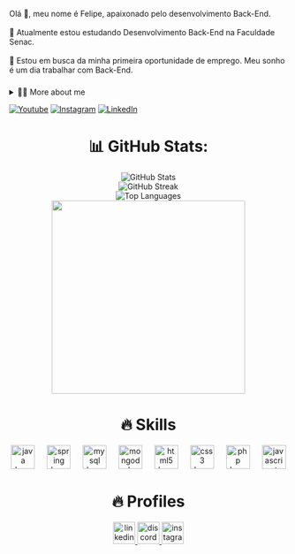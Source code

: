 <p align="left">Olá 👋, meu nome é Felipe, apaixonado pelo desenvolvimento Back-End.<br><br>🌱 Atualmente estou estudando Desenvolvimento Back-End na Faculdade Senac.<br>  <br>🔭 Estou em busca da minha primeira oportunidade de emprego. Meu sonho é um dia trabalhar com Back-End.</p>

###
<details>
  <summary>👨‍💻 More about me</summary>
Tenho 24 anos e atualmente moro no Brasil. Tenho  experiência com HTML, CSS3, SQL, MySQL, MongDB, Java, Spring Boot e PHP. Estudo cursos por fora da Faculdade para procurar desenvolver mais minhas habilidades como criatividade e comunicação.<br> <br>⚡Gosto de ler, seja um bom livro, mangá ou quadrinhos, além de assistir filmes e jogar! Acredito que nossos interesses pessoais contribuem para uma percepção mais apurada das coisas e para a <br>resolução de problemas.
</details>

<!-- Links -->
[![Youtube](https://img.shields.io/badge/YouTube-FF0000?style=for-the-badge&logo=youtube&logoColor=white)](https://www.youtube.com/channel/UC177sCc63-aazx2T3n1LGWg)
[![Instagram](https://img.shields.io/badge/Instagram-E4405F?style=for-the-badge&logo=instagram&logoColor=white)](https://www.instagram.com/xfelipevx/)
[![LinkedIn](https://img.shields.io/badge/LinkedIn-0077B5?style=for-the-badge&logo=linkedin&logoColor=white)](www.linkedin.com/in/felipesalaberrydevv)



<div align="center">
  <h1 >  📊 GitHub Stats: </h1>
  <img src="https://github-readme-stats.vercel.app/api?username=DEVsalaberry&theme=dark&hide_border=false&include_all_commits=false&count_private=true" alt="GitHub Stats">
  <br>
  <img src="https://github-readme-streak-stats.herokuapp.com/?user=DEVsalaberry&theme=dark&hide_border=false" alt="GitHub Streak">
  <br>
  <img src="https://github-readme-stats.vercel.app/api/top-langs/?username=DEVsalaberry&theme=dark&hide_border=false&include_all_commits=false&count_private=true&layout=compact" alt="Top Languages">
</div>




<div align="center">
  <img height="350" src="https://steamuserimages-a.akamaihd.net/ugc/1625227428611536525/3431216C90FB534D60CE0470541C44941F9770F8/?imw=365&imh=205&ima=fit&impolicy=Letterbox&imcolor=%23000000&letterbox=true"  />
</div>

###

<div align="left">
</div>

<div align="center">
  <h1 >🔥 Skills </h1>
  <img src="https://cdn.jsdelivr.net/gh/devicons/devicon/icons/java/java-original.svg" height="43" alt="java logo"  />
  <img width="14" />
  <img src="https://cdn.jsdelivr.net/gh/devicons/devicon/icons/spring/spring-original.svg" height="43" alt="spring logo"  />
  <img width="14" />
  <img src="https://cdn.jsdelivr.net/gh/devicons/devicon/icons/mysql/mysql-original.svg" height="43" alt="mysql logo"  />
  <img width="14" />
  <img src="https://cdn.jsdelivr.net/gh/devicons/devicon/icons/mongodb/mongodb-original.svg" height="43" alt="mongodb logo"  />
  <img width="14" />
  <img src="https://cdn.jsdelivr.net/gh/devicons/devicon/icons/html5/html5-original.svg" height="43" alt="html5 logo"  />
  <img width="14" />
  <img src="https://cdn.jsdelivr.net/gh/devicons/devicon/icons/css3/css3-original.svg" height="43" alt="css3 logo"  />
  <img width="14" />
  <img src="https://cdn.jsdelivr.net/gh/devicons/devicon/icons/php/php-original.svg" height="43" alt="php logo"  />
  <img width="14" />
  <img src="https://cdn.jsdelivr.net/gh/devicons/devicon/icons/javascript/javascript-original.svg" height="43" alt="javascript logo"  />
</div>



<div align="center">
  <h1 >🔥 Profiles </h1>
  <a href="www.linkedin.com/in/felipesalaberrydevv" target="_blank">
    <img src="https://img.shields.io/static/v1?message=LinkedIn&logo=linkedin&label=&color=0077B5&logoColor=white&labelColor=&style=for-the-badge" height="40" alt="linkedin logo"  />
  </a>
  <a href="zen.exe_" target="_blank">
    <img src="https://img.shields.io/static/v1?message=Discord&logo=discord&label=&color=7289DA&logoColor=white&labelColor=&style=for-the-badge" height="40" alt="discord logo"  />
  </a>
  <a href="https://www.instagram.com/xfelipevx/" target="_blank">
    <img src="https://img.shields.io/static/v1?message=Instagram&logo=instagram&label=&color=E4405F&logoColor=white&labelColor=&style=for-the-badge" height="40" alt="instagram logo"  />
  </a>
</div>
